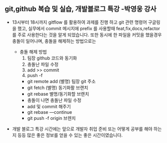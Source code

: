 ## git,github 복습 및 실습, 개발블로그 특강 -박영웅 강사

- 13시부터 18시까지 gitflow 를 활용하여 과제를 진행 하고 git 관련 명령어 구글링을 했고, 실무에서 commit 메시지에 prefix 를 사용할때 feat,fix,docs,refactor 를 주로 사용한다는 것을 알게 되었습니다. 또한 동시에 한 파일을 커밋을 했을경우 충돌이 일어나며, 충돌을 해제하는 방법으로는
    - 충돌 해제 방법
        1. 팀장 github 코드와 동기화
        2. 충돌난 파일 수정
        3. add >> commit
        4. push -f
        - git remote add (별명) 팀장 git 주소
        - git fetch (별명) 동기화활 브랜치
        - git rebase 별명/동기화할 브랜치
        - 충돌이 나면 충돌난 파일 수정
        - add 및 commit 해주기
        - git rebase —continue
        - git push -f origin 브렌치
    
- 개발 블로그 특강 시간에는 앞으로 개발자 취업 준비 또는 어떻게 공부를 해야 하는지 등등 많은 좋은 정보를 얻을 수 있는 좋은 시간이였습니다.

